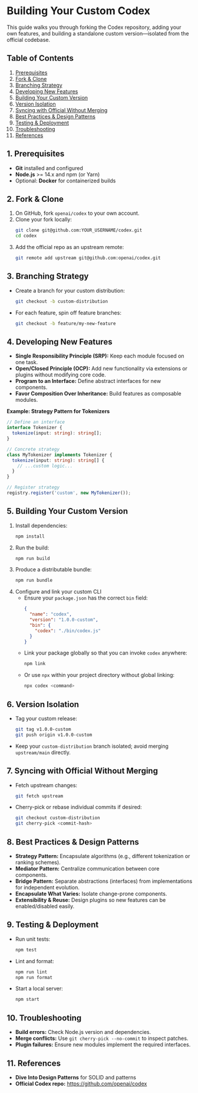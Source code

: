 # Building Your Custom Codex

This guide walks you through forking the Codex repository, adding your own features, and building a standalone custom version—isolated from the official codebase.

## Table of Contents
1. [Prerequisites](#prerequisites)
2. [Fork & Clone](#fork--clone)
3. [Branching Strategy](#branching-strategy)
4. [Developing New Features](#developing-new-features)
5. [Building Your Custom Version](#building-your-custom-version)
6. [Version Isolation](#version-isolation)
7. [Syncing with Official Without Merging](#syncing-with-official-without-merging)
8. [Best Practices & Design Patterns](#best-practices--design-patterns)
9. [Testing & Deployment](#testing--deployment)
10. [Troubleshooting](#troubleshooting)
11. [References](#references)

## 1. Prerequisites
- **Git** installed and configured
- **Node.js** >= 14.x and npm (or Yarn)
- Optional: **Docker** for containerized builds

## 2. Fork & Clone
1. On GitHub, fork `openai/codex` to your own account.
2. Clone your fork locally:
   ```bash
   git clone git@github.com:YOUR_USERNAME/codex.git
   cd codex
   ```
3. Add the official repo as an upstream remote:
   ```bash
   git remote add upstream git@github.com:openai/codex.git
   ```

## 3. Branching Strategy
- Create a branch for your custom distribution:
  ```bash
  git checkout -b custom-distribution
  ```
- For each feature, spin off feature branches:
  ```bash
  git checkout -b feature/my-new-feature
  ```

## 4. Developing New Features
- **Single Responsibility Principle (SRP):** Keep each module focused on one task.
- **Open/Closed Principle (OCP):** Add new functionality via extensions or plugins without modifying core code.
- **Program to an Interface:** Define abstract interfaces for new components.
- **Favor Composition Over Inheritance:** Build features as composable modules.

**Example: Strategy Pattern for Tokenizers**
```ts
// Define an interface
interface Tokenizer {
  tokenize(input: string): string[];
}

// Concrete strategy
class MyTokenizer implements Tokenizer {
  tokenize(input: string): string[] {
    // ...custom logic...
  }
}

// Register strategy
registry.register('custom', new MyTokenizer());
```

## 5. Building Your Custom Version
1. Install dependencies:
   ```bash
   npm install
   ```
2. Run the build:
   ```bash
   npm run build
   ```
3. Produce a distributable bundle:
   ```bash
   npm run bundle
   ```
4. Configure and link your custom CLI
   - Ensure your `package.json` has the correct `bin` field:
     ```json
     {
       "name": "codex",
       "version": "1.0.0-custom",
       "bin": {
         "codex": "./bin/codex.js"
       }
     }
     ```
   - Link your package globally so that you can invoke `codex` anywhere:
     ```bash
     npm link
     ```
   - Or use `npx` within your project directory without global linking:
     ```bash
     npx codex <command>
     ```

## 6. Version Isolation
- Tag your custom release:
  ```bash
  git tag v1.0.0-custom
  git push origin v1.0.0-custom
  ```
- Keep your `custom-distribution` branch isolated; avoid merging `upstream/main` directly.

## 7. Syncing with Official Without Merging
- Fetch upstream changes:
  ```bash
  git fetch upstream
  ```
- Cherry-pick or rebase individual commits if desired:
  ```bash
  git checkout custom-distribution
  git cherry-pick <commit-hash>
  ```

## 8. Best Practices & Design Patterns
- **Strategy Pattern:** Encapsulate algorithms (e.g., different tokenization or ranking schemes).
- **Mediator Pattern:** Centralize communication between core components.
- **Bridge Pattern:** Separate abstractions (interfaces) from implementations for independent evolution.
- **Encapsulate What Varies:** Isolate change-prone components.
- **Extensibility & Reuse:** Design plugins so new features can be enabled/disabled easily.

## 9. Testing & Deployment
- Run unit tests:
  ```bash
  npm test
  ```
- Lint and format:
  ```bash
  npm run lint
  npm run format
  ```
- Start a local server:
  ```bash
  npm start
  ```

## 10. Troubleshooting
- **Build errors:** Check Node.js version and dependencies.
- **Merge conflicts:** Use `git cherry-pick --no-commit` to inspect patches.
- **Plugin failures:** Ensure new modules implement the required interfaces.

## 11. References
- **Dive Into Design Patterns** for SOLID and patterns
- **Official Codex repo:** https://github.com/openai/codex 